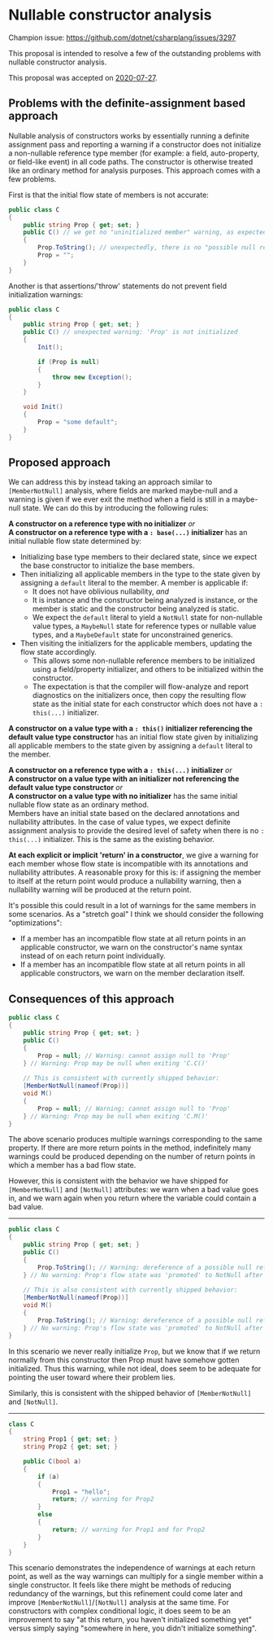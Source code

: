 # Nullable constructor analysis

Champion issue: <https://github.com/dotnet/csharplang/issues/3297>

This proposal is intended to resolve a few of the outstanding problems with nullable constructor analysis.

This proposal was accepted on [2020-07-27](https://github.com/dotnet/csharplang/blob/main/meetings/2020/LDM-2020-07-27.md#improved-nullable-analysis-in-constructors).

## Problems with the definite-assignment based approach

Nullable analysis of constructors works by essentially running a definite assignment pass and reporting a warning if a constructor does not initialize a non-nullable reference type member (for example: a field, auto-property, or field-like event) in all code paths. The constructor is otherwise treated like an ordinary method for analysis purposes. This approach comes with a few problems.

First is that the initial flow state of members is not accurate:

```cs
public class C
{
    public string Prop { get; set; }
    public C() // we get no "uninitialized member" warning, as expected
    {
        Prop.ToString(); // unexpectedly, there is no "possible null receiver" warning here
        Prop = "";
    }
}
```

Another is that assertions/'throw' statements do not prevent field initialization warnings:

```cs
public class C
{
    public string Prop { get; set; }
    public C() // unexpected warning: 'Prop' is not initialized
    {
        Init();

        if (Prop is null)
        {
            throw new Exception();
        }
    }

    void Init()
    {
        Prop = "some default";
    }
}
```

## Proposed approach

We can address this by instead taking an approach similar to `[MemberNotNull]` analysis, where fields are marked maybe-null and a warning is given if we ever exit the method when a field is still in a maybe-null state. We can do this by introducing the following rules:

**A constructor on a reference type with no initializer** *or*  
**A constructor on a reference type with a `: base(...)` initializer** has an initial nullable flow state determined by:
- Initializing base type members to their declared state, since we expect the base constructor to initialize the base members.
- Then initializing all applicable members in the type to the state given by assigning a `default` literal to the member. A member is applicable if:
  - It does not have oblivious nullability, *and*
  - It is instance and the constructor being analyzed is instance, or the member is static and the constructor being analyzed is static.
  - We expect the `default` literal to yield a `NotNull` state for non-nullable value types, a `MaybeNull` state for reference types or nullable value types, and a `MaybeDefault` state for unconstrained generics.
- Then visiting the initializers for the applicable members, updating the flow state accordingly.
  - This allows some non-nullable reference members to be initialized using a field/property initializer, and others to be initialized within the constructor.
  - The expectation is that the compiler will flow-analyze and report diagnostics on the initializers once, then copy the resulting flow state as the initial state for each constructor which does not have a `: this(...)` initializer.

**A constructor on a value type with a `: this()` initializer referencing the default value type constructor** has an initial flow state given by initializing all applicable members to the state given by assigning a `default` literal to the member.

**A constructor on a reference type with a `: this(...)` initializer** *or*  
**A constructor on a value type with an initializer not referencing the default value type constructor** *or*  
**A constructor on a value type with no initializer** has the same initial nullable flow state as an ordinary method.  
Members have an initial state based on the declared annotations and nullability attributes. In the case of value types, we expect definite assignment analysis to provide the desired level of safety when there is no `: this(...)` initializer. This is the same as the existing behavior.

**At each explicit or implicit 'return' in a constructor**, we give a warning for each member whose flow state is incompatible with its annotations and nullability attributes. A reasonable proxy for this is: if assigning the member to itself at the return point would produce a nullability warning, then a nullability warning will be produced at the return point.

It's possible this could result in a lot of warnings for the same members in some scenarios. As a "stretch goal" I think we should consider the following "optimizations":
- If a member has an incompatible flow state at all return points in an applicable constructor, we warn on the constructor's name syntax instead of on each return point individually.
- If a member has an incompatible flow state at all return points in all applicable constructors, we warn on the member declaration itself.

## Consequences of this approach

```cs
public class C
{
    public string Prop { get; set; }
    public C()
    {
        Prop = null; // Warning: cannot assign null to 'Prop'
    } // Warning: Prop may be null when exiting 'C.C()'
    
    // This is consistent with currently shipped behavior:
    [MemberNotNull(nameof(Prop))]
    void M()
    {
        Prop = null; // Warning: cannot assign null to 'Prop'
    } // Warning: Prop may be null when exiting 'C.M()'
}
```

The above scenario produces multiple warnings corresponding to the same property. If there are more return points in the method, indefinitely many warnings could be produced depending on the number of return points in which a member has a bad flow state.

However, this is consistent with the behavior we have shipped for `[MemberNotNull]` and `[NotNull]` attributes: we warn when a bad value goes in, and we warn again when you return where the variable could contain a bad value.

---

```cs
public class C
{
    public string Prop { get; set; }
    public C()
    {
        Prop.ToString(); // Warning: dereference of a possible null reference.
    } // No warning: Prop's flow state was 'promoted' to NotNull after dereference
    
    // This is also consistent with currently shipped behavior:
    [MemberNotNull(nameof(Prop))]
    void M()
    {
        Prop.ToString(); // Warning: dereference of a possible null reference.
    } // No warning: Prop's flow state was 'promoted' to NotNull after dereference
}
```

In this scenario we never really initialize `Prop`, but we know that if we return normally from this constructor then Prop must have somehow gotten initialized. Thus this warning, while not ideal, does seem to be adequate for pointing the user toward where their problem lies.

Similarly, this is consistent with the shipped behavior of `[MemberNotNull]` and `[NotNull]`.

---

```cs
class C
{
    string Prop1 { get; set; }
    string Prop2 { get; set; }

    public C(bool a)
    {
        if (a)
        {
            Prop1 = "hello";
            return; // warning for Prop2
        }
        else
        {
            return; // warning for Prop1 and for Prop2
        }
    }
}
```

This scenario demonstrates the independence of warnings at each return point, as well as the way warnings can multiply for a single member within a single constructor. It feels like there might be methods of reducing redundancy of the warnings, but this refinement could come later and improve `[MemberNotNull]`/`[NotNull]` analysis at the same time. For constructors with complex conditional logic, it does seem to be an improvement to say "at this return, you haven't initialized something yet" versus simply saying "somewhere in here, you didn't initialize something".
